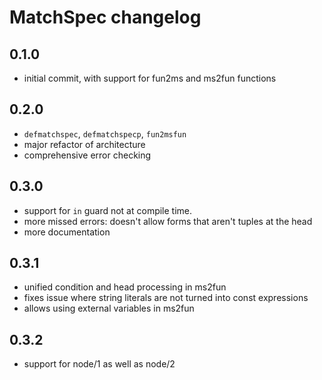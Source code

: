 # MatchSpec changelog

## 0.1.0

- initial commit, with support for fun2ms and ms2fun functions

## 0.2.0

- `defmatchspec`, `defmatchspecp`, `fun2msfun`
- major refactor of architecture
- comprehensive error checking

## 0.3.0

- support for `in` guard not at compile time.
- more missed errors: doesn't allow forms that aren't tuples at the head
- more documentation

## 0.3.1

- unified condition and head processing in ms2fun
- fixes issue where string literals are not turned into const expressions
- allows using external variables in ms2fun

## 0.3.2

- support for node/1 as well as node/2